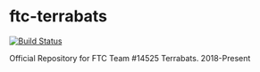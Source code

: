 # ftc-terrabats
[![Build Status](https://travis-ci.com/projectenvision/ftc-terrabats.svg?branch=master)](https://travis-ci.com/projectenvision/ftc-terrabats)

Official Repository for FTC Team #14525 Terrabats. 2018-Present
